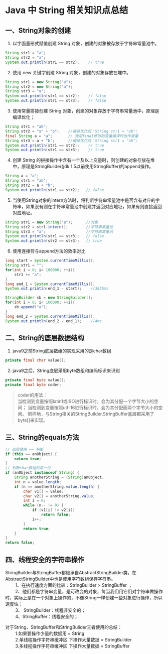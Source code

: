 # Java 中 String 相关知识点总结
## 一、String对象的创建
1. 以字面量形式赋值创建 String 对象，创建的对象被存放于字符串常量池中。
```java
String str1 = "a";
String str2 = "a";
System.out.println(str1 == str2);    // true
```
2. 使用 new 关键字创建 String 对象，创建的对象存放在堆中。
```java
String str1 = new String("a"); 
String str2 = new String("a"); 
String str3 = "a";
System.out.println(str1 == str2);    // false
System.out.println(str1 == str3);    // false
``` 
3. 使用常量拼接创建 String 对象，创建的对象存放于字符串常量池中，原理是编译优化；
```java 
String str1 = "ab";
String str2 = "a" + "b";    //编译优化后：String str1 = "ab";
final String a = "a";       // 使用final修饰的变量编译时当作常量
String str3 = a + "b";      //编译优化后：String str1 = "ab";
System.out.println(str1 == str2);    // true
System.out.println(str1 == str3);    // true
```
4. 创建 String 的拼接操作中含有一个及以上变量时，则创建的对象存放在堆中，原理是StringBuilder(jdk 1.5以前使用StringBuffer)的append操作。
```java
String a = "a";
String str1 = "ab";
String str2 = a + "b";
System.out.println(str1 == str2);   // false
```
5. 当使用String对象的intern方法时，将判断字符串常量池中是否含有对应的字符串，如果没有则在字符串常量池中创建并返回对应地址，如果有则直接返回对应地址。
```java
String str1 = new String("a");      //对象
String str2 = str1.intern();	    //字符串常量池
String str3 = "a";				    //字符串常量池
System.out.println(str1 == str3);   // false
System.out.println(str2 == str3);   // true
```
6. 使用连接符与append方法的效率对比
```java
long start = System.currentTimeMillis();
String str1 = "";
for(int i = 0; i< 100000; ++i){
    str1 += "a";
}
long end_1 = System.currentTimeMillis();
System.out.println(end_1 - start);    //3855ms

StringBuilder sb = new StringBuilder();
for(int i = 0; i< 100000; ++i){
    sb.append("a");
}
long end_2 = System.currentTimeMillis();
System.out.println(end_2 - end_1);	  //4ms
```
## 二、String的底层数据结构  
1. java9之前String底层数组的实现采用的是char数组
```java 
private final char value[];
```
2. java9之后，String底层采用byte数组和编码标识来识别
```java
private final byte value[];
private final byte coder;
```
>coder的用法：  
当检测到变量按照latin1或ISO进行标识时，会为其分配一个字节大小的空间；
当检测到变量按照utf-16进行标识时，会为其分配而两个字节大小的空间。
同样地，与String相关的StringBuilder,StringBuffer底层都采用了byte[]来实现。

## 三、String的equals方法
```java
// 底层使用 == 判断
if (this == anObject) {
    return true;
}
// 判断char数组的每一位
if (anObject instanceof String) {
    String anotherString = (String)anObject;
    int n = value.length;
    if (n == anotherString.value.length) {
        char v1[] = value;
        char v2[] = anotherString.value;
        int i = 0;
        while (n-- != 0) {
            if (v1[i] != v2[i])
                return false;
            i++;
        }
        return true;
    }
}
return false;
```
## 四、线程安全的字符串操作
StringBuilder与StringBuffer都继承自AbstractStringBuilder类，在AbstractStringBuilder中也是使用字符数组保存字符串。  
　　  1、在执行速度方面的比较：StringBuilder > StringBuffer ；   
　　  2、他们都是字符串变量，是可改变的对象，每当我们用它们对字符串做操作时，实际上是在一个对象上操作的，不像String一样创建一些对象进行操作，所以速度快；   
　  　3、 StringBuilder：线程非安全的；   
　　  4、StringBuffer：线程安全的；    

对于String、StringBuffer和StringBulider三者使用的总结：   
　　 1.如果要操作少量的数据用 = String   
　 　2.单线程操作字符串缓冲区 下操作大量数据 = StringBuilder   
　　 3.多线程操作字符串缓冲区 下操作大量数据 = StringBuffer  



